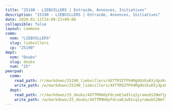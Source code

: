 ```yaml
---
title: "25190 - LIEBVILLERS | Entraide, Annonces, Initiatives"
description: "25190 - LIEBVILLERS | Entraide, Annonces, Initiatives"
date: 2020-01-11T14:09:21+09:00
collapsible: false
layout: commune
comm:
  nom: "LIEBVILLERS"
  slug: liebvillers
  cp: "25190"
dept:
  nom: "Doubs"
  slug: doubs
  num: "25"
peerpad:
  comm:
    read_path: /r/markdown/25190_liebvillers/4XTTM3ZfP94Mg9UzEuKXjdpzKcNpcb1d18Tymo1PDHJ3Tnyqq
    write_path: /w/markdown/25190_liebvillers/4XTTM3ZfP94Mg9UzEuKXjdpzKcNpcb1d18Tymo1PDHJ3Tnyqq-K3TgUjxwsJCC2Q6AByjVEj2JUAFjHJQwKQ7Ah8jnma4Nqw5gEH8NXCcCP7VF8KBcmuL4giV7ghHLP4yuvNJ6vns52n38Zn6SKVRUuR3i6EtmvWBbsfqVkyUUUdeCJckp3oaBH2tf
  dept:
    read_path: /r/markdown/25_doubs/4XTTM9HdyFdcsmEJw91cq1yramubS2Nmf1ps2s84xcMxY74Zv
    write_path: /w/markdown/25_doubs/4XTTM9HdyFdcsmEJw91cq1yramubS2Nmf1ps2s84xcMxY74Zv-K3TgURza6A4QY75MscA2g52nUX9tjMQaHW9mgBSgyRKNNp3M6gkaXA9iDDtpbSx22mTSZbQLYS1izbwsznz8e9u5BERCmGKxZ379xV2nAaDe1bGyxrjytc7G1EcbGtknRFYQ1Lxp
---
```


